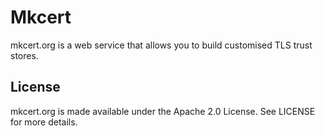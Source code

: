 # Mkcert

mkcert.org is a web service that allows you to build customised TLS trust
stores.

## License

mkcert.org is made available under the Apache 2.0 License. See LICENSE for more
details.
